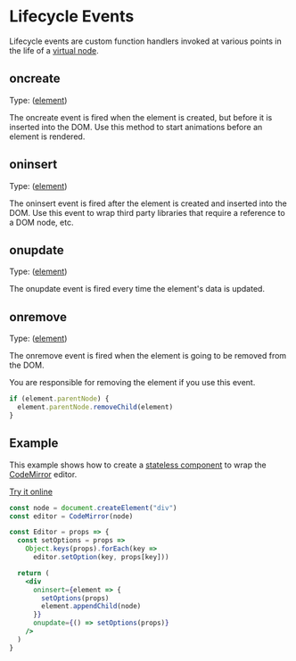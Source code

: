 # Lifecycle Events

Lifecycle events are custom function handlers invoked at various points in the life of a [virtual node](/docs/virtual-nodes.md).

## oncreate

Type: ([element](https://developer.mozilla.org/en-US/docs/Web/API/Element))

The oncreate event is fired when the element is created, but before it is inserted into the DOM. Use this method to start animations before an element is rendered.

## oninsert

Type: ([element](https://developer.mozilla.org/en-US/docs/Web/API/Element))

The oninsert event is fired after the element is created and inserted into the DOM. Use this event to wrap third party libraries that require a reference to a DOM node, etc.

## onupdate

Type: ([element](https://developer.mozilla.org/en-US/docs/Web/API/Element))

The onupdate event is fired every time the element's data is updated.

## onremove

Type: ([element](https://developer.mozilla.org/en-US/docs/Web/API/Element))

The onremove event is fired when the element is going to be removed from the DOM.

You are responsible for removing the element if you use this event.

```js
if (element.parentNode) {
  element.parentNode.removeChild(element)
}
```

## Example

This example shows how to create a [stateless component](/docs/stateless-components.md) to wrap the [CodeMirror](https://codemirror.net) editor.

[Try it online](https://hyperapp-code-mirror.glitch.me)

```jsx
const node = document.createElement("div")
const editor = CodeMirror(node)

const Editor = props => {
  const setOptions = props =>
    Object.keys(props).forEach(key =>
      editor.setOption(key, props[key]))

  return (
    <div
      oninsert={element => {
        setOptions(props)
        element.appendChild(node)
      }}
      onupdate={() => setOptions(props)}
    />
  )
}
```

